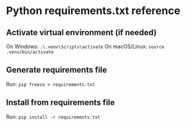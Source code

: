 # Python requirements.txt reference

## Activate virtual environment (if needed)
On Windows: `.\.venv\Scripts\activate`
On macOS/Linux: `source .venv/bin/activate`

## Generate requirements file
Run: `pip freeze > requirements.txt`

## Install from requirements file
Run: `pip install -r requirements.txt`